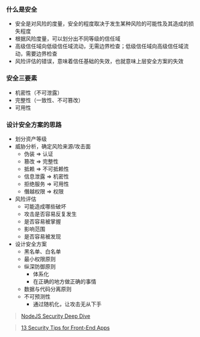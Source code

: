 ### 什么是安全

- 安全是对风险的度量，安全的程度取决于发生某种风险的可能性及其造成的损失程度
- 根据风险度量，可以划分出不同等级的信任域
- 高级信任域向低级信任域流动，无需边界检查；低级信任域向高级信任域流动，需要边界检查
- 风险评估的错误，意味着信任基础的失效，也就意味上层安全方案的失效


### 安全三要素

- 机密性（不可泄露）
- 完整性（一致性、不可篡改）
- 可用性


### 设计安全方案的思路

- 划分资产等级
- 威胁分析，确定风险来源/攻击面
  + 伪装     => 认证
  + 篡改     => 完整性
  + 抵赖     => 不可抵赖性
  + 信息泄露 => 机密性
  + 拒绝服务 => 可用性
  + 僭越权限 => 权限
- 风险评估
  + 可能造成哪些破坏
  + 攻击是否容易反复发生
  + 是否容易被掌握
  + 影响范围
  + 是否容易被发现
- 设计安全方案
  + 黑名单、白名单
  + 最小权限原则
  + 纵深防御原则
    - 体系化
    - 在正确的地方做正确的事情
  + 数据与代码分离原则
  + 不可预测性
    - 通过随机化，让攻击无从下手


> [NodeJS Security Deep Dive](https://www.andreigaspar.com/nodejs-security-deep-dive/)

> [13 Security Tips for Front-End Apps](https://medium.com/better-programming/frontend-app-security-439797f57892)
